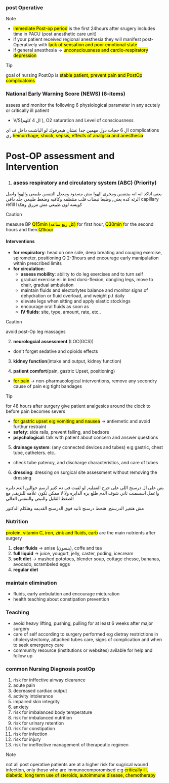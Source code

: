### post Operative

> [!NOTE]
> - <mark> immediate Post-op period</mark> is the first 24hours after srugery includes time in PACU (post anesthetic care unit)
> - if your patient received regional anesthesia they will manifest post-Operatively with <mark>lack of sensation and poor emotional state</mark>
> - if general anesthesia -> <mark> unconsciousness and cardio-respiratory depression</mark>

> [!TIP]
> goal of nursing PostOp is <mark>stable patient, prevent pain and PostOp complicatoins</mark>

### National Early Warning Score (NEWS) (6-items)
assess and monitor the following 6 physiological parameter in any acutely or critically ill patient
- V/S(ال 4 كلهم ), O2 saturation and Level of consciousness

ال 6 حجات دول مهمين جدا عشان هيعرفوك  لو الباشنت داخل ف اي complications زي <mark>hemorrhage, shock, sepsis, effects of analgsia and anesthesia</mark>

# Post-OP assessment and Intervention

1. ### **asess respiratory and circulatory system** (ABC) (Priority)
يعني اتاكد انه انه بيتنفس ومجرى الهوا مش مسدود ومعدل التنفس طبيعي والهوا واصل الرئه كده يعني, وطبعا نبضات قلب منتظمه وكافيه وضغط طبيعي جلد دافي capillary refill كويسه لون طبيعي مش مزرق وهكذا

> [!caution]
> measure BP <mark>Q15min (كل ربع ساعه) </mark> for first hour, <mark> Q30min </mark> for the second hours and then<mark> Q1hour</mark>

#### Interventions
- **for respiratory**: head on one side, deep breating and couging exercise, spirometer, positioning Q 2-3hours and encourage early manipulation within prescribed limits
- **for circulation**:
    - **assess mobility**: ability to do leg exercises and to turn self
    - gradual exercise e:i in bed dorsi-flexion, dangling legs, move to chair, gradual ambulation
    - maintain fluids and electorlytes balance and monitor signs of dehydration or fluid overload, and weight p.t daily
    - elevate legs when sitting and apply elastic stockings
    - encourage oral fluids as soon as 
    - **IV fluids**: site, type, amount, rate, etc..

> [!caution]
> avoid post-Op leg massages

2. **neurologcial assessment** (LOC(GCS))
- don't forget sedative and opioids effects

3. **kidney function**(intake and output, kidney function)

4. **patient comfort**(pain, gastric Upset, positioning) 
- <mark>for pain</mark> -> non-pharmacological interventions, remove any secondry cause of pain e:g tight bandages

> [!TIP]
> for 48 hours after surgery give patient analgesics around the clock to before pain becomes severs

- <mark>for gastric upset e:g vomiting and nausea</mark> -> antiemetic and avoid furthur restraint
- **safety**: side rails, prevent falling, and bedsore
- **psychological**: talk with patient about concern and answer questions

5. **drainage system**: (any connected devices and tubes) e:g gastric, chest tube, catheters. etc..
- check tube patency, and discharge characteristics, and care of tubes

6. **dressing**: dressing on surgical site assessment without removing the dressing 

بص على ال درسنج اللي على جرح العمليه, لو لقيت في دم كتير ارسم حوالين الدم دابره واعمل اسسمنت تاني شوف الدم طلع بره الدايره ولا لا ممكن تكون علامه للنزيف, مع الضغط القليل والنبض والتنفس العالي

مش هتغير الدرسنج, هتحط درسنج تانيه فوق الدرسنج القديمه وهتكلم الدكتور


### Nutrition
<mark>protein, vitamin C, iron, zink and fluids, carb</mark> are the main nutrients  after surgery

1. **clear fluids** -> anise (ينسون), coffe and tea
2. **full liquid** -> juice, yougurt, jelly, caster, poding, icecream
3. **soft diet** -> mashed pototoes, blender soup, cottage chesse, bananas, avocado, scrambeled eggs
4. **regular diet**

### maintain elimination
- fluids, early ambulation and encourage micturation
- health teaching about constipation prevention

### Teaching
- avoid heavy lifting, pushing, pulling for at least 6 weeks after major surgery
- care of self according to surgery performed e:g dietray restrictions in cholecystectomy, attached tubes care, signs of complication and when to seek emergency care
- community resource (institutions or websites) avilable for help and follow up

### common Nursing Diagnosis postOp
1. risk for inffective airway clearance
2. acute pain
3. decreased cardiac output
4. activity intolerance
5. impaired skin integrity
6. anxiety
7. risk for imbalanced body temperature
8. risk for imbalanced nutrition
9. risk for urinary retention
10. risk for constipation
11. risk for infection
12. risk for injury
13. risk for ineffective management of therapeutic regimen

> [!NOTE]
> not all post operative patients are at a higher risk for sugrical wound infection, only thoso who are immunocomporomised e:g <mark>critically ill, diabetic, long term use of steroids, autoimmune disease, chemotherapy</mark>
